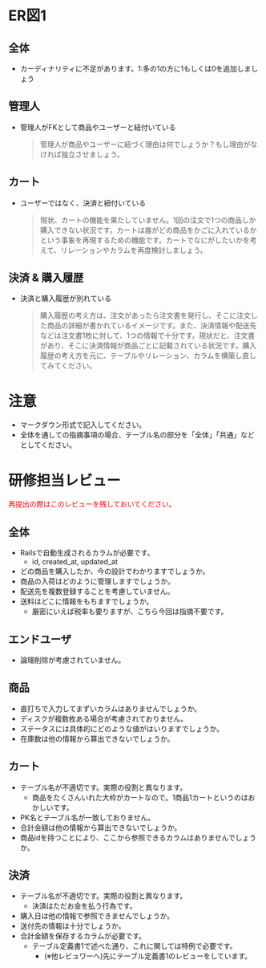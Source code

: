 # ER図1
## 全体
- カーディナリティに不足があります。1:多の1の方に1もしくは0を追加しましょう

## 管理人
- 管理人がFKとして商品やユーザーと紐付いている
  >  管理人が商品やユーザーに紐づく理由は何でしょうか？もし理由がなければ独立させましょう。

## カート
- ユーザーではなく、決済と紐付いている
  >  現状、カートの機能を果たしていません。1回の注文で1つの商品しか購入できない状況です。カートは誰がどの商品をかごに入れているかという事象を再現するための機能です。カートでなにがしたいかを考えて、リレーションやカラムを再度検討しましょう。

## 決済 & 購入履歴
- 決済と購入履歴が別れている
  >  購入履歴の考え方は、注文があったら注文書を発行し、そこに注文した商品の詳細が書かれているイメージです。また、決済情報や配送先などは注文書1枚に対して、1つの情報で十分です。現状だと、注文書があり、そこに決済情報が商品ごとに記載されている状況です。購入履歴の考え方を元に、テーブルやリレーション、カラムを構築し直してみてください。

# 注意
* マークダウン形式で記入してください。
* 全体を通しての指摘事項の場合、テーブル名の部分を「全体」「共通」などとしてください。


# 研修担当レビュー
<font color="Red">再提出の際はこのレビューを残しておいてください。</font>

## 全体
- Railsで自動生成されるカラムが必要です。
  - id, created_at, updated_at
- どの商品を購入したか、今の設計でわかりますでしょうか。
- 商品の入荷はどのように管理しますでしょうか。
- 配送先を複数登録することを考慮していません。
- 送料はどこに情報をもちますでしょうか。
  - 厳密にいえば税率も要りますが、こちら今回は指摘不要です。

## エンドユーザ
- 論理削除が考慮されていません。

## 商品
- 直打ちで入力してまずいカラムはありませんでしょうか。
- ディスクが複数枚ある場合が考慮されておりません。
- ステータスには具体的にどのような値がはいりますでしょうか。
- 在庫数は他の情報から算出できないでしょうか。

## カート
- テーブル名が不適切です。実際の役割と異なります。
  - 商品をたくさんいれた大枠がカートなので。1商品1カートというのはおかしいです。
- PK名とテーブル名が一致しておりません。
- 合計金額は他の情報から算出できないでしょうか。
- 商品idを持つことにより、ここから参照できるカラムはありませんでしょうか。

## 決済
- テーブル名が不適切です。実際の役割と異なります。
  - 決済はただお金を払う行為です。
- 購入日は他の情報で参照できませんでしょうか。
- 送付先の情報は十分でしょうか。
- 合計金額を保存するカラムが必要です。
  - テーブル定義書1で述べた通り、これに関しては特例で必要です。
    - (※他レビュワーへ)先にテーブル定義書1のレビューをしています。

